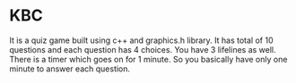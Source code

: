 # KBC

It is a quiz game built using c++ and graphics.h library.
It has total of 10 questions and each question has 4 choices.
You have 3 lifelines as well.
There is a timer which goes on for 1 minute.
So you basically have only one minute to answer each question.
